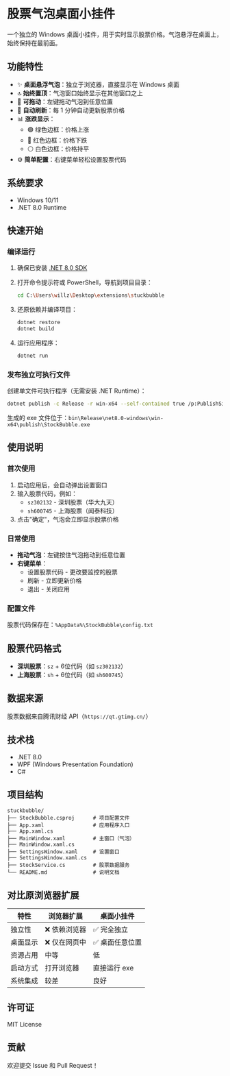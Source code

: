# 股票气泡桌面小挂件

一个独立的 Windows 桌面小挂件，用于实时显示股票价格。气泡悬浮在桌面上，始终保持在最前面。

## 功能特性

- ✨ **桌面悬浮气泡**：独立于浏览器，直接显示在 Windows 桌面
- 🔝 **始终置顶**：气泡窗口始终显示在其他窗口之上
- 🎯 **可拖动**：左键拖动气泡到任意位置
- 🔄 **自动刷新**：每 1 分钟自动更新股票价格
- 📊 **涨跌显示**：
  - 🟢 绿色边框：价格上涨
  - 🔴 红色边框：价格下跌
  - ⚪ 白色边框：价格持平
- ⚙️ **简单配置**：右键菜单轻松设置股票代码

## 系统要求

- Windows 10/11
- .NET 8.0 Runtime

## 快速开始

### 编译运行

1. 确保已安装 [.NET 8.0 SDK](https://dotnet.microsoft.com/download)

2. 打开命令提示符或 PowerShell，导航到项目目录：
   ```bash
   cd C:\Users\willz\Desktop\extensions\stuckbubble
   ```

3. 还原依赖并编译项目：
   ```bash
   dotnet restore
   dotnet build
   ```

4. 运行应用程序：
   ```bash
   dotnet run
   ```

### 发布独立可执行文件

创建单文件可执行程序（无需安装 .NET Runtime）：

```bash
dotnet publish -c Release -r win-x64 --self-contained true /p:PublishSingleFile=true
```

生成的 exe 文件位于：`bin\Release\net8.0-windows\win-x64\publish\StockBubble.exe`

## 使用说明

### 首次使用

1. 启动应用后，会自动弹出设置窗口
2. 输入股票代码，例如：
   - `sz302132` - 深圳股票（华大九天）
   - `sh600745` - 上海股票（闻泰科技）
3. 点击"确定"，气泡会立即显示股票价格

### 日常使用

- **拖动气泡**：左键按住气泡拖动到任意位置
- **右键菜单**：
  - 设置股票代码 - 更改要监控的股票
  - 刷新 - 立即更新价格
  - 退出 - 关闭应用

### 配置文件

股票代码保存在：`%AppData%\StockBubble\config.txt`

## 股票代码格式

- **深圳股票**：`sz` + 6位代码（如 `sz302132`）
- **上海股票**：`sh` + 6位代码（如 `sh600745`）

## 数据来源

股票数据来自腾讯财经 API（`https://qt.gtimg.cn/`）

## 技术栈

- .NET 8.0
- WPF (Windows Presentation Foundation)
- C#

## 项目结构

```
stuckbubble/
├── StockBubble.csproj      # 项目配置文件
├── App.xaml                # 应用程序入口
├── App.xaml.cs
├── MainWindow.xaml         # 主窗口（气泡）
├── MainWindow.xaml.cs
├── SettingsWindow.xaml     # 设置窗口
├── SettingsWindow.xaml.cs
├── StockService.cs         # 股票数据服务
└── README.md               # 说明文档
```

## 对比原浏览器扩展

| 特性 | 浏览器扩展 | 桌面小挂件 |
|------|-----------|-----------|
| 独立性 | ❌ 依赖浏览器 | ✅ 完全独立 |
| 桌面显示 | ❌ 仅在网页中 | ✅ 桌面任意位置 |
| 资源占用 | 中等 | 低 |
| 启动方式 | 打开浏览器 | 直接运行 exe |
| 系统集成 | 较差 | 良好 |

## 许可证

MIT License

## 贡献

欢迎提交 Issue 和 Pull Request！

